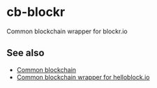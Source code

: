 cb-blockr
=========

Common blockchain wrapper for blockr.io

## See also

- [Common blockchain](https://github.com/dcousens/common-blockchain)
- [Common blockchain wrapper for helloblock.io](https://github.com/dcousens/cb-helloblock)
